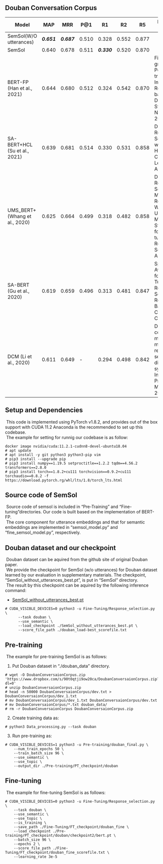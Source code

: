 ## Douban Conversation Corpus
|  Model  |  MAP  |  MRR  |  P@1  |  R1  |  R2  |  R5  |Paper and Code|
| ---- | ---- | ---- | ---- | ---- | ---- | ---- | ---- |
|SemSol(W/O utterances)|_**0.651**_|_**0.687**_|0.510|0.328|0.552|0.877||
|SemSol|0.640|0.678|0.511|_**0.330**_|0.520|0.870||
|BERT-FP (Han et al., 2021)|0.644|0.680|0.512|0.324|0.542|0.870|Fine-grained Post-training for Improving Retrieval-based Dialogue Systems. NAACL 2021.|
|SA-BERT+HCL (Su et al., 2021)|0.639|0.681|0.514|0.330|0.531|0.858|Dialogue Response Selection with Hierarchical Curriculum Learning. ACL 2021.|
|UMS_BERT+ (Whang et al., 2020)|0.625|0.664|0.499|0.318|0.482|0.858|Do Response Selection Models Really Know What’s Next? Utterance Manipulation Strategies for Multi-turn Response Selection. AAAI 2021.|
|SA-BERT (Gu et al., 2020)|0.619|0.659|0.496|0.313|0.481|0.847|Speaker-Aware BERT for Multi-Turn Response Selection in Retrieval-Based Chatbots. CIKM 2020.|
|DCM (Li et al., 2020)|0.611|0.649|-|0.294|0.498|0.842|Deep context modeling for multi-turn response selection in dialogue systems. Information Processing & Management 2020.|

## Setup and Dependencies
&nbsp;This code is implemented using PyTorch v1.8.2, and provides out of the box support with CUDA 11.2 Anaconda is the recommended to set up this codebase.  
&nbsp;The example for setting for runnig our codebase is as follow:
```
docker image nvidia/cuda:11.2.1-cudnn8-devel-ubuntu18.04
# apt update
# apt install -y git python3 python3-pip vim
# pip3 install --upgrade pip
# pip3 install numpy==1.19.5 setproctitle==1.2.2 tqdm==4.56.2 transformers==2.8.0
# pip3 install torch==1.8.2+cu111 torchvision==0.9.2+cu111 torchaudio==0.8.2 -f https://download.pytorch.rg/whl/lts/1.8/torch_lts.html
```

## Source code of SemSol
&nbsp;Source code of semsol is included in “Pre-Training” and “Fine-tuning”directories. Our code is built based on the implementation of BERT-FP.  
&nbsp;The core component for utterance embeddings and that for semantic embeddings are implemented in “semsol_model.py” and “fine_semsol_model.py”, respectively. 

## Douban dataset and our checkpoint
&nbsp;Douban dataset can be aquired from the github site of original Douban paper.  
&nbsp;We provide the checkpoint for SemSol (w/o utterances) for Douban dataset learned by our evaluation in supplementary materials. The checkpoint, “SemSol_without_utterances_best.pt”, is put in “SemSol” directory.  
&nbsp;The result by this checkpoint can be aquired by the following inference command:  
  
- [SemSol_without_utterances_best.pt](https://www.dropbox.com/s/9r36z81iu940pd5/SemSol_without_utterances_best.zip?dl=0)

```
# CUDA_VISIBLE_DEVICES=0 python3 -u Fine-Tuning/Response_selection.py \
      --task douban \
      --use_semantic \ 
      --load_checkpoint ./SemSol_without_utterances_best.pt \
      --score_file_path ./douban_load-best_scorefile.txt
```

## Pre-training
&nbsp;The example for pre-training SemSol is as follows:  
1. Put Douban dataset in “./douban_data” directory.
```
# wget -O DoubanConversaionCorpus.zip 'https://www.dropbox.com/s/90t0qtji9ow20ca/DoubanConversaionCorpus.zip?dl=0'
# unzip DoubanConversaionCorpus.zip
# head -n 50000 DoubanConversaionCorpus/dev.txt > DoubanConversaionCorpus/dev_1.txt
# mv DoubanConversaionCorpus/dev_1.txt DoubanConversaionCorpus/dev.txt
# mv DoubanConversaionCorpus/*.txt douban_data/
# rm -r DoubanConversaionCorpus DoubanConversaionCorpus.zip
```

2. Create training data as:
```
# python3 Data_processing.py --task douban
```

3. Run pre-training as:
```
# CUDA_VISIBLE_DEVICES=1 python3 -u Pre-training/douban_final.py \
    --num_train_epochs 50 \
    --train_batch_size 96 \
    --use_semantic \
    --use_topic \
    --output_dir ./Pre-training/PT_checkpoint/douban
```

## Fine-tuning
&nbsp;The example for fine-tuning SemSol is as follows:
```
# CUDA_VISIBLE_DEVICES=0 python3 -u Fine-Tuning/Response_selection.py \
    --task douban \
    --use_semantic \
    --use_topic \
    --is_training \
    --save_path ./Fine-Tuning/FT_checkpoint/douban_fine \
    --load_checkpoint ./Pre-training/PT_checkpoint/douban/checkpoint2/bert.pt \
    --batch_size 96 \
    --epochs 2 \
    --score_file_path ./Fine-Tuning/FT_checkpoint/douban_fine_scorefile.txt \
    --learning_rate 3e-5
```
